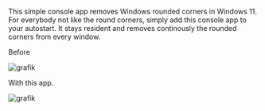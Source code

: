 This simple console app removes Windows rounded corners in Windows 11.<br>
For everybody not like the round corners, simply add this console app to your autostart.
It stays resident and removes continously the rounded corners from every window.

Before

![grafik](https://github.com/SchMattes67/NoRoundedCorner/assets/168335359/e31def7f-0f7c-4a05-a159-fa83601b3721)

With this app.

![grafik](https://github.com/SchMattes67/NoRoundedCorner/assets/168335359/f54e734d-fa86-4863-aaaf-1ecb4800c657)

